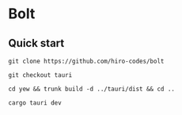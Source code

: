 # Bolt

## Quick start

```
git clone https://github.com/hiro-codes/bolt
```

```
git checkout tauri
```

```
cd yew && trunk build -d ../tauri/dist && cd ..
```

```
cargo tauri dev
```

